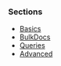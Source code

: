 ### Sections

* [Basics](./1-basics)
* [BulkDocs](./2-bulkdocs)
* [Queries](./3-queries)
* [Advanced](./4-advanced)
